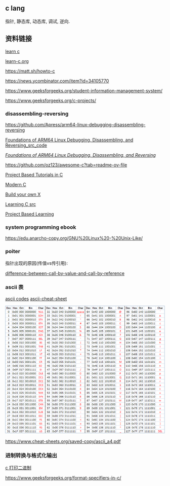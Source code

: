 

## c lang

指针, 静态库, 动态库, 调试, 逆向.



## 资料链接

[learn c](https://github.com/abhayanigam/Learn_C)

[learn-c.org](https://www.learn-c.org/)

https://matt.sh/howto-c

https://news.ycombinator.com/item?id=34105770

https://www.geeksforgeeks.org/student-information-management-system/

https://www.geeksforgeeks.org/c-projects/



### disassembling-reversing

https://github.com/Apress/arm64-linux-debugging-disassembling-reversing

[Foundations of ARM64 Linux Debugging, Disassembling, and Reversing_src_code](https://github.com/Apress/arm64-linux-debugging-disassembling-reversing)

[_Foundations of ARM64 Linux Debugging, Disassembling, and Reversing_](https://link.springer.com/book/10.1007/978-1-4842-9082-8)


https://github.com/oz123/awesome-c?tab=readme-ov-file

[Project Based Tutorials in C](https://github.com/mtb0x1/Project-Based-Tutorials-in-C?tab=readme-ov-file)

 [Modern C](http://icube-icps.unistra.fr/img_auth.php/d/db/ModernC.pdf)

[Build your own X](https://github.com/codecrafters-io/build-your-own-x)

[Learning C src](https://github.com/h0mbre/Learning-C)

[Project Based Learning](https://github.com/practical-tutorials/project-based-learning)



### system programming ebook

https://edu.anarcho-copy.org/GNU%20Linux%20-%20Unix-Like/

### poiter

指针出现的原因(传值vs传引用):

[difference-between-call-by-value-and-call-by-reference](https://www.geeksforgeeks.org/difference-between-call-by-value-and-call-by-reference/)


### ascii 表

[ascii codes](https://www.petefreitag.com/cheatsheets/ascii-codes/)
[ascii-cheat-sheet](https://catonmat.net/ascii-cheat-sheet)


![](./ascii_sheet.png)

https://www.cheat-sheets.org/saved-copy/ascii_a4.pdf


### 进制转换与格式化输出

[c 打印二进制](https://stackoverflow.com/a/3208376)

https://www.geeksforgeeks.org/format-specifiers-in-c/